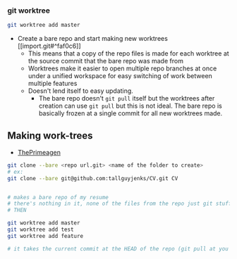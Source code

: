 

### git worktree

```bash
git worktree add master
```

- Create a bare repo and start making new worktrees [[import.git#^faf0c6]]
  - This means that a copy of the repo files is made for each worktree at the source commit that the bare repo was made from
  - Worktrees make it easier to open multiple repo branches at once under a unified workspace for easy switching of work between multiple features
  - Doesn't lend itself to easy updating.
    - The bare repo doesn't `git pull` itself but the worktrees after creation can use `git pull` but this is not ideal. The bare repo is basically frozen at a single commit for all new worktrees made.

## Making work-trees

- [ThePrimeagen](https://youtu.be/2uEqYw-N8uE)

```bash
git clone --bare <repo url.git> <name of the folder to create>
# ex:
git clone --bare git@github.com:tallguyjenks/CV.git CV


# makes a bare repo of my resume
# there's nothing in it, none of the files from the repo just git stuff
# THEN

git worktree add master
git worktree add test
git worktree add feature

# it takes the current commit at the HEAD of the repo (git pull at you're at the most recent) and this way # you're working with 3 folders basically 3 branches of the same repo but simultaneously. NO SWITCHING BACK & AND FORTH 🤯️🤯️🤯️
```
